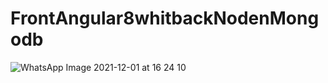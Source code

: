 # FrontAngular8whitbackNodenMongodb


![WhatsApp Image 2021-12-01 at 16 24 10](https://user-images.githubusercontent.com/54043642/144262372-2628f699-effb-4ef4-9269-2820d55b30e0.jpeg)
